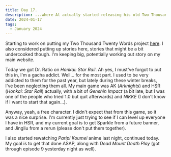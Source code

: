```yaml
---
title: Day 17.
description: ...where Al actually started releasing his old Two Thousand Twenty Words project into this blog, and talked about Gacha games and Anime update.
date: 2024-01-17
tags: 
  - January 2024
---
```


Starting to work on putting my Two Thousand Twenty Words project [here](https://alwaysnever25-blog.netlify.app/tags/two-thousand-twenty-words/). I also considered putting up stories here, stories that might be a bit undercooked though. I'm keeping big, potentially working out story on my main website.

Today we got Dr. Ratio on *Honkai: Star Rail*. Ah yes, I must've forgot to put this in, I'm a gacha addict. Well... for the most part. I used to be very addicted to them for the past year, but lately during these winter breaks, I've been neglecting them all. My main game was AK (*Arknights*) and HSR (*Honkai: Star Rail*) actually, with a bit of *Genshin Impact* (a bit late, but I was one of the people who tried 1.0 but quit afterwards) and *NIKKE* (I don't know if I want to start that again...).

Anyway, yeah, a free character. I didn't expect that from this game, so it was a nice surprise. I'm currently just trying to see if I can level up everyone I have in HSR, and my current goal is to get Sparkle from a future banner, and Jingliu from a rerun (please don't put them together).

I also started rewatching *Paripi Koumei* anime last night, continued today. My goal is to get that done ASAP, along with *Dead Mount Death Play* (got through episode 9 yesterday night as well).